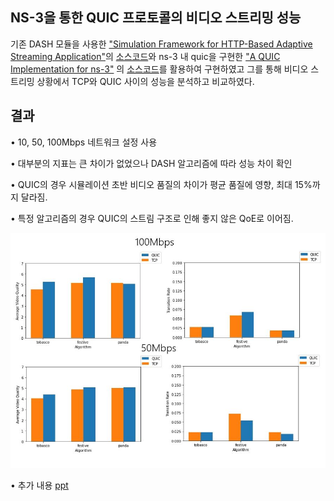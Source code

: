 ## NS-3을 통한 QUIC 프로토콜의 비디오 스트리밍 성능
기존 DASH 모듈을 사용한 ["Simulation Framework for HTTP-Based Adaptive Streaming Application"](https://dl.acm.org/doi/10.1145/3067665.3067675)의 [소스코드](https://github.com/haraldott/dash)와 ns-3 내 quic을 구현한 ["A QUIC Implementation for ns-3"](https://arxiv.org/abs/1902.06121) 의 [소스코드](https://github.com/signetlabdei/quic-ns-3)를 활용하여 구현하였고 그를 통해 비디오 스트리밍 상황에서 TCP와 QUIC 사이의 성능을 분석하고 비교하였다.

## 결과
 
• 10, 50, 100Mbps 네트워크 설정 사용

• 대부분의 지표는 큰 차이가 없었으나 DASH 알고리즘에 따라 성능 차이 확인

• QUIC의 경우 시뮬레이션 초반 비디오 품질의 차이가 평균 품질에 영향, 최대 15%까지 달라짐.

• 특정 알고리즘의 경우 QUIC의 스트림 구조로 인해 좋지 않은 QoE로 이어짐.

![결과](https://github.com/highkim0914/paper/blob/main/ns-3-dev-ns-3.32/contrib/quicdash/result.jpg)

• 추가 내용 [ppt](https://github.com/highkim0914/paper/edit/main/ns-3-dev-ns-3.32/contrib/quicdash/NS-3%EC%9D%84%20%ED%86%B5%ED%95%9C%20QUIC%20%ED%94%84%EB%A1%9C%ED%86%A0%EC%BD%9C%EC%9D%98%20%EB%B9%84%EB%94%94%EC%98%A4%20%EC%8A%A4%ED%8A%B8%EB%A6%AC%EB%B0%8D%20%EC%84%B1%EB%8A%A5.pptx)
